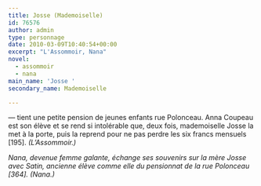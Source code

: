 ```yaml
---
title: Josse (Mademoiselle)
id: 76576
author: admin
type: personnage
date: 2010-03-09T10:40:54+00:00
excerpt: "L'Assommoir, Nana"
novel:
  - assommoir
  - nana
main_name: 'Josse '
secondary_name: Mademoiselle

---
```

— tient une petite pension de jeunes enfants rue Polonceau. Anna Coupeau est son élève et se rend si intolérable que, deux fois, mademoiselle Josse la met à la porte, puis la reprend pour ne pas perdre les six francs mensuels [195]. _(L&rsquo;Assommoir.)_

_Nana, devenue femme galante, échange ses souvenirs sur la mère Josse avec Satin, ancienne élève comme elle du pensionnat de la rue Polonceau [364]. _(Nana.)__